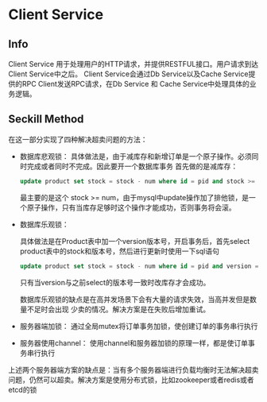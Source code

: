 # Client Service

## Info

Client Service 用于处理用户的HTTP请求，并提供RESTFUL接口。用户请求到达Client Service中之后。
Client Service会通过Db Service以及Cache Service提供的RPC Client发送RPC请求，在Db Service
和 Cache Service中处理具体的业务逻辑。

## Seckill Method

在这一部分实现了四种解决超卖问题的方法：

- 数据库悲观锁：
    具体做法是，由于减库存和新增订单是一个原子操作。必须同时完成或者同时不完成。因此要开一个数据库事务
    首先做的是减库存：

    ```sql
    update product set stock = stock - num where id = pid and stock >= num
    ```

    最主要的是这个 stock >= num，由于mysql中update操作加了排他锁，是一个原子操作，只有当库存足够时这个操作才能成功，否则事务将会滚。

- 数据库乐观锁：

    具体做法是在Product表中加一个version版本号，开启事务后，首先select product表中的stock和版本号，然后进行更新时使用一下sql语句

    ```sql
    update product set stock = stock - num where id = pid and version = version
    ```

    只有当version与之前select的版本号一致时改库存才会成功。

    数据库乐观锁的缺点是在高并发场景下会有大量的请求失效，当高并发但是数量不足时会出现 少卖的情况。解决方案是在失败后增加重试。

- 服务器端加锁：
    通过全局mutex将订单事务加锁，使创建订单的事务串行执行

- 服务器使用channel：
    使用channel和服务器加锁的原理一样，都是使订单事务串行执行

上述两个服务器端方案的缺点是：当有多个服务器端进行负载均衡时无法解决超卖问题，仍然可以超卖。解决方案是使用分布式锁，比如zookeeper或者redis或者etcd的锁